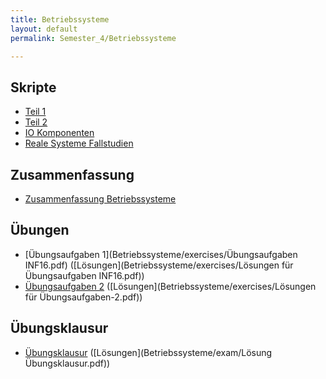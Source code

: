 ```yaml
---
title: Betriebssysteme
layout: default
permalink: Semester_4/Betriebssysteme

---
```


## Skripte
* [Teil 1](Betriebssysteme/scripts/dhbw_mos-inf16_betriebssysteme_teil1.pdf)
* [Teil 2](Betriebssysteme/scripts/dhbw_mos-Betriebssysteme_INF16_teil2.pdf)
* [IO Komponenten](Betriebssysteme/scripts/dhbw_mos-Betriebssysteme_INF16_IO.pdf)
* [Reale Systeme Fallstudien](Betriebssysteme/scripts/INF16-OS_Reale-Syteme_Fallstudien.pdf)

## Zusammenfassung
* [Zusammenfassung Betriebssysteme](Betriebssysteme/Zusammenfassung)

## Übungen
* [Übungsaufgaben 1](Betriebssysteme/exercises/Übungsaufgaben INF16.pdf) ([Lösungen](Betriebssysteme/exercises/Lösungen für Übungsaufgaben INF16.pdf))
* [Übungsaufgaben 2](Betriebssysteme/exercises/Übungsaufgaben-2.pdf) ([Lösungen](Betriebssysteme/exercises/Lösungen für Übungsaufgaben-2.pdf))

## Übungsklausur
* [Übungsklausur](Betriebssysteme/exam/Übungsklausur.pdf) ([Lösungen](Betriebssysteme/exam/Lösung Übungsklausur.pdf))

